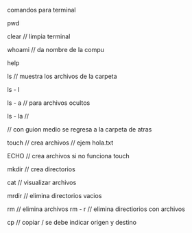 comandos para terminal

pwd

clear // limpia terminal

whoami // da nombre de la compu

help

ls // muestra los archivos de la carpeta

ls - l

ls - a // para archivos ocultos

ls - la //

// con guion medio se regresa a la carpeta de atras

touch // crea archivos // ejem hola.txt

ECHO // crea archivos si no funciona touch

mkdir // crea directorios

cat // visualizar archivos

mrdir // elimina directorios vacios

rm // elimina archivos
rm - r // elimina directiorios con archivos

cp // copiar / se debe indicar origen y destino 